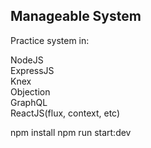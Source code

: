 <h2>Manageable System</h2>

Practice system in:

NodeJS<br/>
ExpressJS<br/>
Knex<br/>
Objection<br/>
GraphQL<br/>
ReactJS(flux, context, etc)<br/>


npm install
npm run start:dev
